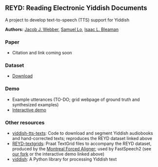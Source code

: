 ## REYD: Reading Electronic Yiddish Documents

A project to develop text-to-speech (TTS) support for Yiddish

**Authors:** [Jacob J. Webber](https://github.com/jacobjwebber), [Samuel Lo](https://github.com/vatnid), [Isaac L. Bleaman](https://github.com/ibleaman)

### Paper

* Citation and link coming soon

### Dataset

* [Download](https://datashare.ed.ac.uk/bitstream/handle/10283/4383/reyd-dataset.zip)

### Demo

* Example utterances (TO-DO; grid webpage of ground truth and synthesized examples)
* [Interactive demo](https://colab.research.google.com/drive/1xv0I_auaZ9rdNMMyrBpJHvOotH9w_BHa?usp=sharing)

### Other resources

* [yiddish-tts-texts](https://github.com/REYD-TTS/yiddish-tts-texts): Code to download and segment Yiddish audiobooks and hand-corrected texts; reproduces the REYD dataset linked above
* [REYD-textgrids](https://github.com/REYD-TTS/REYD-textgrids): Praat TextGrid files to accompany the REYD dataset, produced by the [Montreal Forced Aligner](https://github.com/MontrealCorpusTools/Montreal-Forced-Aligner); used by FastSpeech2 (see [our fork](https://github.com/REYD-TTS/FastSpeech2) or the interactive demo linked above)
* [yiddish](https://github.com/ibleaman/yiddish): A Python library for processing Yiddish text
